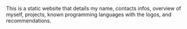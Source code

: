 This is a static website that details my name, contacts infos, overview of myself, projects, known programming languages with the logos, and recommendations.
